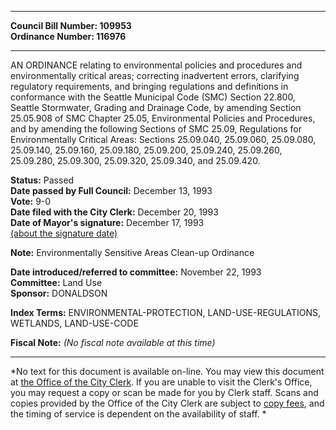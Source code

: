 * * * * *  
  
**Council Bill Number: [](#h0)[](#h2)109953**   
**Ordinance Number: 116976**  
  
* * * * *  
  
AN ORDINANCE relating to environmental policies and procedures and environmentally critical areas; correcting inadvertent errors, clarifying regulatory requirements, and bringing regulations and definitions in conformance with the Seattle Municipal Code (SMC) Section 22.800, Seattle Stormwater, Grading and Drainage Code, by amending Section 25.05.908 of SMC Chapter 25.05, Environmental Policies and Procedures, and by amending the following Sections of SMC 25.09, Regulations for Environmentally Critical Areas: Sections 25.09.040, 25.09.060, 25.09.080, 25.09.140, 25.09.160, 25.09.180, 25.09.200, 25.09.240, 25.09.260, 25.09.280, 25.09.300, 25.09.320, 25.09.340, and 25.09.420.  
  
**Status:** Passed   
**Date passed by Full Council:** December 13, 1993   
**Vote:** 9-0   
**Date filed with the City Clerk:** December 20, 1993   
**Date of Mayor's signature:** December 17, 1993   
[(about the signature date)](/~public/approvaldate.htm)   
  
**Note:** Environmentally Sensitive Areas Clean-up Ordinance  
  
  
**Date introduced/referred to committee:** November 22, 1993   
**Committee:** Land Use   
**Sponsor:** DONALDSON   
  
**Index Terms:** ENVIRONMENTAL-PROTECTION, LAND-USE-REGULATIONS, WETLANDS, LAND-USE-CODE  
  
**Fiscal Note:** *(No fiscal note available at this time)*  
  
* * * * *  
  
*No text for this document is available on-line. You may view this document at [the Office of the City Clerk](http://www.seattle.gov/leg/clerk/contactUs.htm). If you are unable to visit the Clerk's Office, you may request a copy or scan be made for you by Clerk staff. Scans and copies provided by the Office of the City Clerk are subject to [copy fees](http://clerk.seattle.gov/~public/clerkfees.htm), and the timing of service is dependent on the availability of staff. *  
  
  
